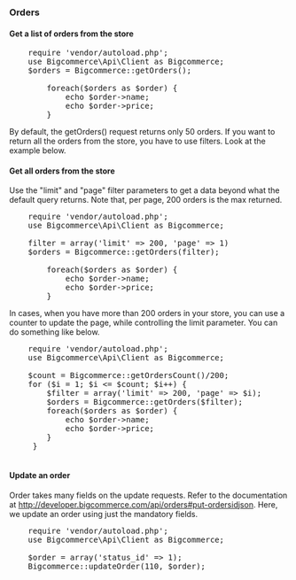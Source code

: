 ### Orders

#### Get a list of orders from the store

<pre>
    require 'vendor/autoload.php';
    use Bigcommerce\Api\Client as Bigcommerce;
    $orders = Bigcommerce::getOrders();

        foreach($orders as $order) {
            echo $order->name;
            echo $order->price;
        }
</pre>
By default, the getOrders() request returns only 50 orders. If you want to return all the orders from the store, you have to use filters. Look at the example below.

#### Get all orders from the store

Use the "limit" and "page" filter parameters to get a data beyond what the default query returns. Note that, per page, 200 orders is the max returned.

<pre>
    require 'vendor/autoload.php';
    use Bigcommerce\Api\Client as Bigcommerce;

    filter = array('limit' => 200, 'page' => 1)
    $orders = Bigcommerce::getOrders(filter);

        foreach($orders as $order) {
            echo $order->name;
            echo $order->price;
        }
</pre>

In cases, when you have more than 200 orders in your store, you can use a counter to update the page, while controlling the limit parameter. You can do something like below.

<pre>
    require 'vendor/autoload.php';
    use Bigcommerce\Api\Client as Bigcommerce;

    $count = Bigcommerce::getOrdersCount()/200;
    for ($i = 1; $i <= $count; $i++) {
        $filter = array('limit' => 200, 'page' => $i);
        $orders = Bigcommerce::getOrders($filter);
        foreach($orders as $order) {
            echo $order->name;
            echo $order->price;
        }
     }
    
</pre>

#### Update an order
Order takes many fields on the update requests. Refer to the documentation at http://developer.bigcommerce.com/api/orders#put-ordersidjson. Here, we update an order using just the mandatory fields.

<pre>
    require 'vendor/autoload.php';
    use Bigcommerce\Api\Client as Bigcommerce;

    $order = array('status_id' => 1);
    Bigcommerce::updateOrder(110, $order);
    
</pre>



